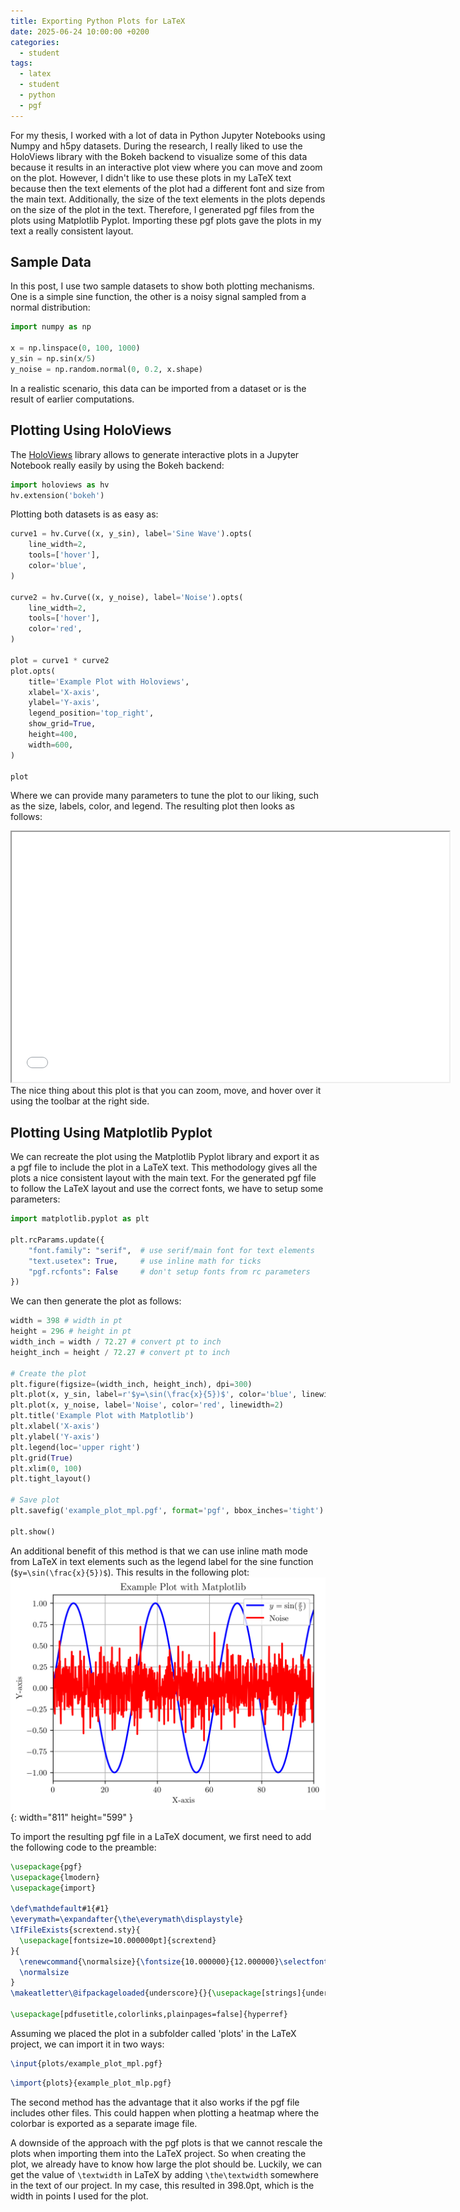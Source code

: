 ```yaml
---
title: Exporting Python Plots for LaTeX
date: 2025-06-24 10:00:00 +0200
categories:
  - student
tags:
  - latex
  - student
  - python
  - pgf
---
```


For my thesis, I worked with a lot of data in Python Jupyter Notebooks using Numpy and h5py datasets. During the research, I really liked to use the HoloViews library with the Bokeh backend to visualize some of this data because it results in an interactive plot view where you can move and zoom on the plot. However, I didn't like to use these plots in my LaTeX text because then the text elements of the plot had a different font and size from the main text. Additionally, the size of the text elements in the plots depends on the size of the plot in the text. Therefore, I generated pgf files from the plots using Matplotlib Pyplot. Importing these pgf plots gave the plots in my text a really consistent layout.

## Sample Data

In this post, I use two sample datasets to show both plotting mechanisms. One is a simple sine function, the other is a noisy signal sampled from a normal distribution:
```python
import numpy as np

x = np.linspace(0, 100, 1000)
y_sin = np.sin(x/5)
y_noise = np.random.normal(0, 0.2, x.shape)
```

In a realistic scenario, this data can be imported from a dataset or is the result of earlier computations.

## Plotting Using HoloViews

The [HoloViews](https://holoviews.org/index.html) library allows to generate interactive plots in a Jupyter Notebook really easily by using the Bokeh backend:
```python
import holoviews as hv
hv.extension('bokeh')
```

Plotting both datasets is as easy as:
```python
curve1 = hv.Curve((x, y_sin), label='Sine Wave').opts(
    line_width=2,
    tools=['hover'],
    color='blue',
)

curve2 = hv.Curve((x, y_noise), label='Noise').opts(
    line_width=2,
    tools=['hover'],
    color='red',
)

plot = curve1 * curve2
plot.opts(
    title='Example Plot with Holoviews',
    xlabel='X-axis',
    ylabel='Y-axis',
    legend_position='top_right',
    show_grid=True,
    height=400,
    width=600,
)

plot
```
Where we can provide many parameters to tune the plot to our liking, such as the size, labels, color, and legend. The resulting plot then looks as follows:
<iframe width="700" height="400" src="/assets/img/posts/2025-06-24-exporting_python_plots_for_latex/example_plot_hv.html"></iframe>
The nice thing about this plot is that you can zoom, move, and hover over it using the toolbar at the right side.


## Plotting Using Matplotlib Pyplot

We can recreate the plot using the Matplotlib Pyplot library and export it as a pgf file to include the plot in a LaTeX text. This methodology gives all the plots a nice consistent layout with the main text. For the generated pgf file to follow the LaTeX layout and use the correct fonts, we have to setup some parameters:
```python
import matplotlib.pyplot as plt

plt.rcParams.update({
    "font.family": "serif",  # use serif/main font for text elements
    "text.usetex": True,     # use inline math for ticks
    "pgf.rcfonts": False     # don't setup fonts from rc parameters
})
```

We can then generate the plot as follows:
```python
width = 398 # width in pt
height = 296 # height in pt
width_inch = width / 72.27 # convert pt to inch
height_inch = height / 72.27 # convert pt to inch

# Create the plot
plt.figure(figsize=(width_inch, height_inch), dpi=300)
plt.plot(x, y_sin, label=r'$y=\sin(\frac{x}{5})$', color='blue', linewidth=2)
plt.plot(x, y_noise, label='Noise', color='red', linewidth=2)
plt.title('Example Plot with Matplotlib')
plt.xlabel('X-axis')
plt.ylabel('Y-axis')
plt.legend(loc='upper right')
plt.grid(True)
plt.xlim(0, 100)
plt.tight_layout()

# Save plot
plt.savefig('example_plot_mpl.pgf', format='pgf', bbox_inches='tight')

plt.show()
```

An additional benefit of this method is that we can use inline math mode from LaTeX in text elements such as the legend label for the sine function (`$y=\sin(\frac{x}{5})$`). This results in the following plot:
![Example Plot Using Matplotlib](/assets/img/posts/2025-06-24-exporting_python_plots_for_latex/example_plot_mpl.png){: width="811" height="599" }

To import the resulting pgf file in a LaTeX document, we first need to add the following code to the preamble:
```latex
\usepackage{pgf}
\usepackage{lmodern}
\usepackage{import}

\def\mathdefault#1{#1}
\everymath=\expandafter{\the\everymath\displaystyle}
\IfFileExists{scrextend.sty}{
  \usepackage[fontsize=10.000000pt]{scrextend}
}{
  \renewcommand{\normalsize}{\fontsize{10.000000}{12.000000}\selectfont}
  \normalsize
}
\makeatletter\@ifpackageloaded{underscore}{}{\usepackage[strings]{underscore}}\makeatother

\usepackage[pdfusetitle,colorlinks,plainpages=false]{hyperref}
```

Assuming we placed the plot in a subfolder called 'plots' in the LaTeX project, we can import it in two ways:
```latex
\input{plots/example_plot_mpl.pgf}
```
```latex
\import{plots}{example_plot_mlp.pgf}
```
The second method has the advantage that it also works if the pgf file includes other files. This could happen when plotting a heatmap where the colorbar is exported as a separate image file.

A downside of the approach with the pgf plots is that we cannot rescale the plots when importing them into the LaTeX project. So when creating the plot, we already have to know how large the plot should be. Luckily, we can get the value of `\textwidth` in LaTeX by adding `\the\textwidth` somewhere in the text of our project. In my case, this resulted in 398.0pt, which is the width in points I used for the plot.